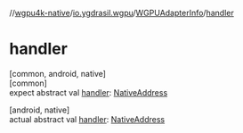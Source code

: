 //[wgpu4k-native](../../../index.md)/[io.ygdrasil.wgpu](../index.md)/[WGPUAdapterInfo](index.md)/[handler](handler.md)

# handler

[common, android, native]\
[common]\
expect abstract val [handler](handler.md): [NativeAddress](../../ffi/-native-address/index.md)

[android, native]\
actual abstract val [handler](handler.md): [NativeAddress](../../ffi/-native-address/index.md)